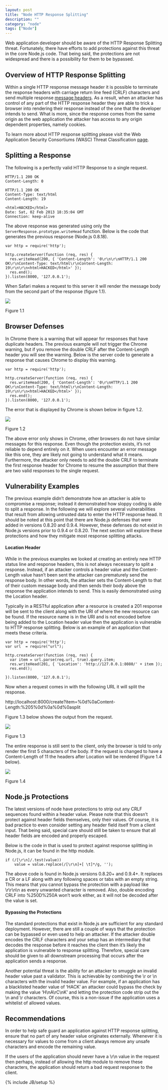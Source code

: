 ```yaml
---
layout: post
title: "Node HTTP Response Splitting"
description: ""
category: "node"
tags: ["Node"]
---
```


Web application developer should be aware of the HTTP Response Splitting threat.  Fortunately, there have efforts to add protections against this threat in the core Node.js code.  That being said, the protections are not widespread and there is a possibility for them to be bypassed.

## Overview of HTTP Response Splitting

Within a single HTTP response message header it is possible to terminate the response headers with carriage return line feed (CRLF) characters and send multiple response [message headers](http://www.w3.org/Protocols/rfc2616/rfc2616-sec6.html).   As a result, when an attacker has control of any part of the HTTP response header they are able to trick a browser into rendering their response instead of the one that the developer intends to send.  What is more, since the response comes from the same origin as the web application the attacker has access to any origin dependent properties, namely cookies.

To learn more about HTTP response splitting please visit the Web Application Security Consortiums (WASC) Threat Classification [page](http://projects.webappsec.org/w/page/13246931/HTTP%20Response%20Splitting).

## Splitting a Response

The following is a perfectly valid HTTP Response to a single request.


	HTTP/1.1 200 OK
	Content-Length: 0
	 
	HTTP/1.1 200 OK
	Content-Type: text/html
	Content-Length: 19
	 
	<html>HACKED</html>
	Date: Sat, 02 Feb 2013 18:35:04 GMT
	Connection: keep-alive

The above response was generated using only the `ServerResponse.prototype.writeHead` function.  Below is the code that generates the previous response (Node.js 0.8.18).

	var http = require('http');
	 
	http.createServer(function (req, res) {
	  res.writeHead(200, { 'Content-Length': '0\r\n\r\nHTTP/1.1 200 OK\r\nContent-Type: text/html\r\nContent-Length: 19\r\n\r\n<html>HACKED</html>' });
	  res.end();
	}).listen(8000, '127.0.0.1');

When Safari makes a request to this server it will render the message body from the second part of the response (figure 1.1).

<img src="/assets/img/fig-1-1.png" style="max-width: 638px" />

Figure 1.1

## Browser Defenses

In Chrome there is a warning that will appear for responses that have duplicate headers.  The previous example will not trigger the Chrome warning, but if you remove the double CRLF after the Content-Length header you will see the warning.  Below is the server code to generate a response that causes Chrome to display this warning.

	var http = require('http');

	http.createServer(function (req, res) {
	  res.writeHead(200, { 'Content-Length': '0\r\nHTTP/1.1 200 OK\r\nContent-Type: text/html\r\nContent-Length: 19\r\n\r\n<html>HACKED</html>' });
	  res.end();
	}).listen(8000, '127.0.0.1');
		
The error that is displayed by Chrome is shown below in figure 1.2.

<img src="/assets/img/fig-1-2.png" style="max-width: 638px" />

Figure 1.2

The above error only shows in Chrome, other browsers do not have similar messages for this response.  Even though the protection exists, it’s not reliable to depend entirely on it.  When users encounter an error message like this one, they are likely not going to understand what it means.  Furthermore, the attacker only needs to add the double CRLF to terminate the first response header for Chrome to resume the assumption that there are two valid responses to the single request.

## Vulnerability Examples

The previous example didn’t demonstrate how an attacker is able to compromise a response; instead it demonstrated how sloppy coding is able to split a response.  In the following we will explore several vulnerabilities that result from allowing untrusted data to enter the HTTP response head.  It should be noted at this point that there are Node.js defenses that were added in versions 0.8.20 and 0.9.4.  However, these defenses do not exist in Node.js versions prior to 0.9.4 or 0.8.20.  The next section will explore these protections and how they mitigate most response splitting attacks. 

#### Location Header

While in the previous examples we looked at creating an entirely new HTTP status line and response headers, this is not always necessary to split a response.  Instead, if an attacker controls a header value and the Content-Length value hasn’t been sent the attacker can prematurely send the response body.  In other words, the attacker sets the Content-Length to that of their custom message body and then sends their body above the response the application intends to send.  This is easily demonstrated using the Location header. 

Typically in a RESTful application after a resource is created a 201 response will be sent to the client along with the URI of where the new resource can be found.  If the resource name is in the URI and is not encoded before being added to the Location header value then the application is vulnerable to HTTP response splitting.  Below is an example of an application that meets these criteria.

	var http = require('http');
	var url  = require("url");
	 
	http.createServer(function (req, res) {
	  var item = url.parse(req.url, true).query.item;
	  res.writeHead(201, { 'Location': 'http://127.0.0.1:8080/' + item });
	  res.end();
	 
	}).listen(8000, '127.0.0.1');
		
Now when a request comes in with the following URL it will split the response.

http://localhost:8000/create?item=%0d%0aContent-Length:%205%0d%0a%0d%0asplit

Figure 1.3 below shows the output from the request.

<img src="/assets/img/fig-1-3.png" style="max-width: 638px" />

Figure 1.3

The entire response is still sent to the client, only the browser is told to only render the first 5 characters of the body.  If the request is changed to have a Content-Length of 11 the headers after Location will be rendered (Figure 1.4 below).

<img src="/assets/img/fig-1-4.png" style="max-width: 638px" />

Figure 1.4

## Node.js Protections

The latest versions of node have protections to strip out any CRLF sequences found within a header value.  Please note that this doesn’t protect against header fields themselves, only their values.  Of course, it is bad practice to even consider setting any header field itself from a client input.  That being said, special care should still be taken to ensure that all header fields are encoded and properly escaped.

Below is the code in that is used to protect against response splitting in Node.js, it can be found in the http module.

	if (/[\r\n]/.test(value))
  		value = value.replace(/[\r\n]+[ \t]*/g, '');
  			
The above code is found in Node.js versions 0.8.20+ and 0.9.4+.  It replaces a CR or a LF along with any following spaces or tabs with an empty string.  This means that you cannot bypass the protection with a payload like \r\r\n\n as every unwanted character is removed.  Also, double encoding CRLF into %250D%250A won’t work either, as it will not be decoded after the value is set.  

#### Bypassing the Protections

The standard protections that exist in Node.js are sufficient for any standard deployment.  However, there are still a couple of ways that the protection can be bypassed or even used to help an attacker.  If the attacker double encodes the CRLF characters and your setup has an intermediary that decodes the response before it reaches the client then it’s likely the application is vulnerable to response splitting.  Therefore, special care should be given to all downstream processing that occurs after the application sends a response.

Another potential threat is the ability for an attacker to smuggle an invalid header value past a validator.  This is achievable by combining the \r or \n characters with the invalid header value.  For example, if an application has a blacklisted header value of ‘HACK’ an attacker could bypass the check by making the value ‘H\nA\rC\nK’ and letting the protection code strip out the \n and \r characters.  Of course, this is a non-issue if the application uses a whitelist of allowed values.

## Recommendations

In order to help safe guard an application against HTTP response splitting, ensure that no part of any header value originates externally.  Whenever it is necessary for values to come from a client always remove any unsafe characters and encode the remaining value.

If the users of the application should never have a \r\n value in the request then perhaps, instead of allowing the http module to remove these characters, the application should return a bad request response to the client.



{% include JB/setup %}
